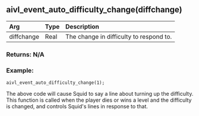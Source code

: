## aivl_event_auto_difficulty_change(diffchange)

|Arg|Type|Description|
|:--|---|:--|
|diffchange|Real|The change in difficulty to respond to.|

### Returns: N/A
### Example:
```gml
aivl_event_auto_difficulty_change(1);
```
The above code will cause Squid to say a line about turning up the difficulty.
This function is called when the player dies or wins a level and the difficulty is changed, and controls Squid's lines in response to that.